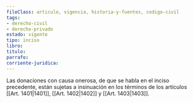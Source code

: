 ```yaml
---
fileClass: articulo, vigencia, historia-y-fuentes, codigo-civil
tags:
- derecho-civil
- derecho-privado
estado: vigente
tipo: inciso
libro:
titulo:
parrafo:
corriente-juridica:
---
```

Las donaciones con causa onerosa, de que se habla en el inciso precedente, están sujetas a insinuación en los términos de los artículos [[Art. 1401|1401]], [[Art. 1402|1402]] y [[Art. 1403|1403]].